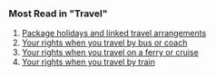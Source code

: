###  Most Read in "Travel"

  1. [ Package holidays and linked travel arrangements ](/en/consumer/travel/package-holidays/)
  2. [ Your rights when you travel by bus or coach ](/en/consumer/travel/your-rights-when-you-travel-by-bus-or-coach/)
  3. [ Your rights when you travel on a ferry or cruise ](/en/consumer/travel/your-rights-when-you-travel-on-a-ferry-or-cruise/)
  4. [ Your rights when you travel by train ](/en/consumer/travel/your-rights-when-you-travel-by-train/)
